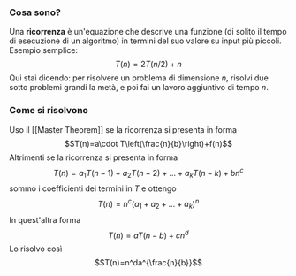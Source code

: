 ### Cosa sono?
Una **ricorrenza** è un'equazione che descrive una funzione (di solito il tempo di esecuzione di un algoritmo) in termini del suo valore su input più piccoli.
Esempio semplice:
$$T(n)=2T(n/2)+n$$
Qui stai dicendo: per risolvere un problema di dimensione $n$, risolvi due sotto problemi grandi la metà, e poi fai un lavoro aggiuntivo di tempo $n$.
### Come si risolvono
Uso il [[Master Theorem]] se la ricorrenza si presenta in forma $$T(n)=a\cdot T\left(\frac{n}{b}\right)+f(n)$$
Altrimenti se la ricorrenza si presenta in forma$$T(n) = a_1T(n-1) + a_2T(n-2)+\text{...}+a_kT(n-k)+bn^c$$sommo i coefficienti dei termini in $T$ e ottengo $$T(n)=n^{c}(a_1+a_2+\text{...}+a_k)^n$$
In quest'altra forma$$T(n)=aT(n-b)+cn^d$$Lo risolvo così$$T(n)=n^da^{\frac{n}{b}}$$